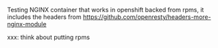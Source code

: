 Testing NGINX container that works in openshift
backed from rpms, it includes the headers from 
https://github.com/openresty/headers-more-nginx-module

xxx: think about putting rpms

